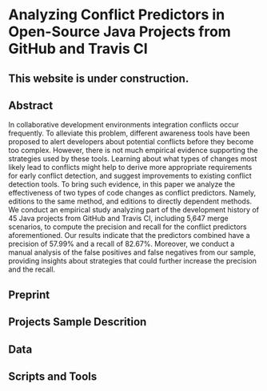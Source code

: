 # Analyzing Conflict Predictors in Open-Source Java Projects from GitHub and Travis CI

## This website is under construction.

## Abstract
In collaborative development environments integration conflicts occur frequently. To alleviate this problem, different awareness tools have been proposed to alert developers about potential conflicts before they become too complex. However, there is not much empirical evidence supporting the strategies used by these tools. Learning about what types of changes most likely lead to conflicts might help to derive more appropriate requirements for early conflict detection, and suggest improvements to existing conflict detection tools. To bring such evidence, in this paper we analyze the effectiveness of two types of code changes as conflict predictors. Namely, editions to the same method, and editions to directly dependent methods. We conduct an empirical study analyzing part of the development history of 45 Java projects from GitHub and Travis CI, including 5,647 merge scenarios, to compute the precision and recall for the conflict predictors aforementioned. Our results indicate that the predictors combined have a precision of 57.99% and a recall of 82.67%. Moreover, we conduct a manual analysis of the false positives and false negatives from our sample, providing insights about strategies that could further increase the precision and the recall.

## Preprint

## Projects Sample Descrition

## Data

## Scripts and Tools


